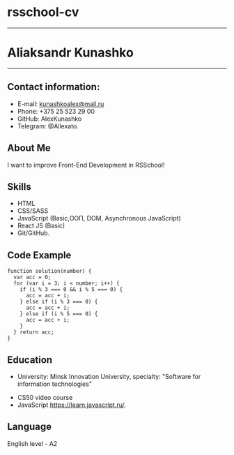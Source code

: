# rsschool-cv
************
# Aliaksandr Kunashko
************
## Contact information:
* E-mail: kunashkoalex@mail.ru
* Phone: +375 25 523 29 00
* GitHub: AlexKunashko
* Telegram: @Allexato.

## About Me
I want to improve Front-End Development in RSSchool!
## Skills
* HTML
* CSS/SASS
* JavaScript (Basic,ООП, DOM, Asynchronous JavaScript)
* React JS (Basic)
* Git/GitHub.

## Code Example
```
function solution(number) {
  var acc = 0;
  for (var i = 3; i < number; i++) {
    if (i % 3 === 0 && i % 5 === 0) {      
      acc = acc + i;
    } else if (i % 3 === 0) {      
      acc = acc + i;
    } else if (i % 5 === 0) {      
      acc = acc + i;
    }
  } return acc;
}
```
## Education
* University: Minsk Innovation University, specialty: "Software for information technologies"
+ CS50 video course
+ JavaScript https://learn.javascript.ru/.

## Language
English level - A2
